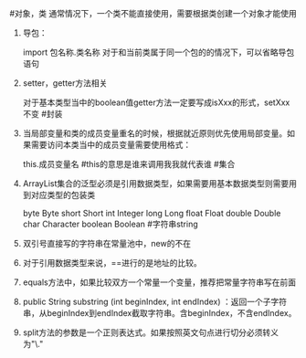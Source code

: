 #对象，类
通常情况下，一个类不能直接使用，需要根据类创建一个对象才能使用

1. 导包：

	import 包名称.类名称
	对于和当前类属于同一个包的的情况下，可以省略导包语句
2. setter，getter方法相关

	对于基本类型当中的boolean值getter方法一定要写成isXxx的形式，setXxx不变
#封装
1. 当局部变量和类的成员变量重名的时候，根据就近原则优先使用局部变量。如果需要访问本类当中的成员变量需要使用格式：

	this.成员变量名
	#this的意思是谁来调用我我就代表谁
#集合
1. ArrayList集合的泛型必须是引用数据类型，如果需要用基本数据类型则需要用到对应类型的包装类

	byte 		Byte
	short 		Short
	int 		Integer
	long 		Long
	float 		Float
	double 		Double
	char 		Character
	boolean 	Boolean
#字符串string
1. 双引号直接写的字符串在常量池中，new的不在
2. 对于引用数据类型来说，==进行的是地址的比较。 
3. equals方法中，如果比较双方一个常量一个变量，推荐把常量字符串写在前面
4. public String substring (int beginIndex, int endIndex) ：返回一个子字符串，从beginIndex到endIndex截取字符串。含beginIndex，不含endIndex。
5. split方法的参数是一个正则表达式。如果按照英文句点进行切分必须转义为"\\."
